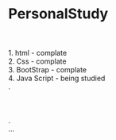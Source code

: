# PersonalStudy
<br>
<br>
1. html - complate
<br>
2. Css - complate
<br>
3. BootStrap - complate
<br>
4. Java Script - being studied<br>
.
<br>
<br>
<br>
<br>
.
<br>
...
